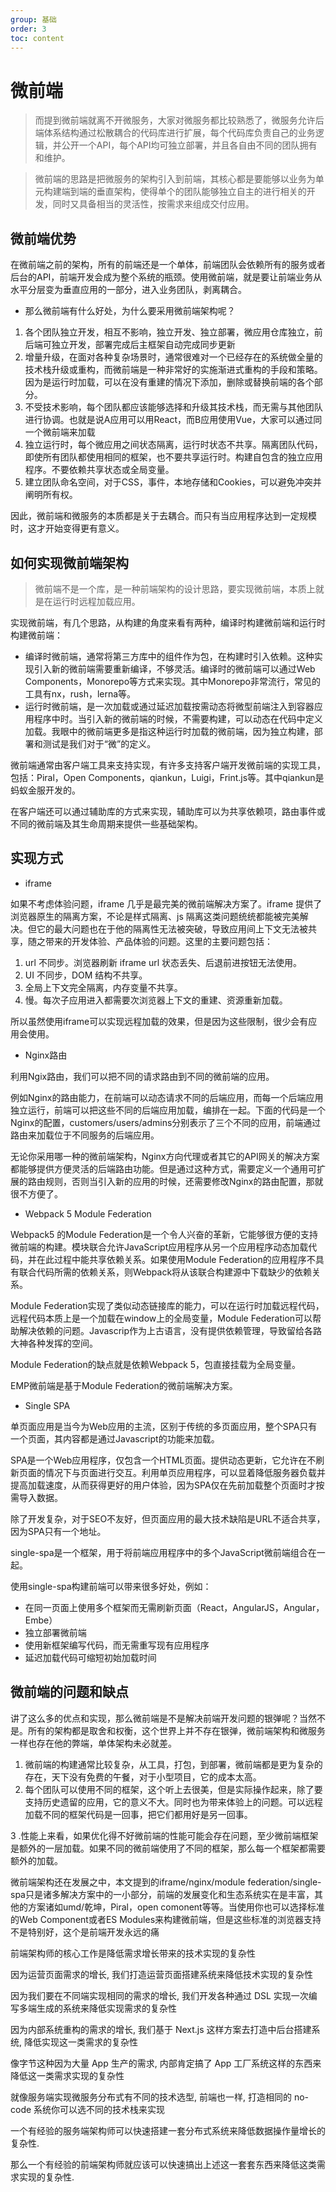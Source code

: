 ```yaml
---
group: 基础
order: 3
toc: content
---
```

# 微前端
> 而提到微前端就离不开微服务，大家对微服务都比较熟悉了，微服务允许后端体系结构通过松散耦合的代码库进行扩展，每个代码库负责自己的业务逻辑，并公开一个API，每个API均可独立部署，并且各自由不同的团队拥有和维护。
>

> 微前端的思路是把微服务的架构引入到前端，其核心都是要能够以业务为单元构建端到端的垂直架构，使得单个的团队能够独立自主的进行相关的开发，同时又具备相当的灵活性，按需求来组成交付应用。
>



## 微前端优势


在微前端之前的架构，所有的前端还是一个单体，前端团队会依赖所有的服务或者后台的API，前端开发会成为整个系统的瓶颈。使用微前端，就是要让前端业务从水平分层变为垂直应用的一部分，进入业务团队，剥离耦合。



+ 那么微前端有什么好处，为什么要采用微前端架构呢？



1. 各个团队独立开发，相互不影响，独立开发、独立部署，微应用仓库独立，前后端可独立开发，部署完成后主框架自动完成同步更新
2. 增量升级，在面对各种复杂场景时，通常很难对一个已经存在的系统做全量的技术栈升级或重构，而微前端是一种非常好的实施渐进式重构的手段和策略。因为是运行时加载，可以在没有重建的情况下添加，删除或替换前端的各个部分。
3. 不受技术影响，每个团队都应该能够选择和升级其技术栈，而无需与其他团队进行协调。也就是说A应用可以用React，而B应用使用Vue，大家可以通过同一个微前端来加载
4. 独立运行时，每个微应用之间状态隔离，运行时状态不共享。隔离团队代码，即使所有团队都使用相同的框架，也不要共享运行时。构建自包含的独立应用程序。不要依赖共享状态或全局变量。
5. 建立团队命名空间，对于CSS，事件，本地存储和Cookies，可以避免冲突并阐明所有权。



因此，微前端和微服务的本质都是关于去耦合。而只有当应用程序达到一定规模时，这才开始变得更有意义。



## 如何实现微前端架构


> 微前端不是一个库，是一种前端架构的设计思路，要实现微前端，本质上就是在运行时远程加载应用。
>



实现微前端，有几个思路，从构建的角度来看有两种，编译时构建微前端和运行时构建微前端：



+ 编译时微前端，通常将第三方库中的组件作为包，在构建时引入依赖。这种实现引入新的微前端需要重新编译，不够灵活。编译时的微前端可以通过Web Components，Monorepo等方式来实现。其中Monorepo非常流行，常见的工具有nx，rush，lerna等。
+ 运行时微前端，是一次加载或通过延迟加载按需动态将微型前端注入到容器应用程序中时。当引入新的微前端的时候，不需要构建，可以动态在代码中定义加载。我眼中的微前端更多是指这种运行时加载的微前端，因为独立构建，部署和测试是我们对于“微”的定义。



微前端通常由客户端工具来支持实现，有许多支持客户端开发微前端的实现工具，包括：Piral，Open Components，qiankun，Luigi，Frint.js等。其中qiankun是蚂蚁金服开发的。



在客户端还可以通过辅助库的方式来实现，辅助库可以为共享依赖项，路由事件或不同的微前端及其生命周期来提供一些基础架构。



## 实现方式


+ iframe



如果不考虑体验问题，iframe 几乎是最完美的微前端解决方案了。iframe 提供了浏览器原生的隔离方案，不论是样式隔离、js 隔离这类问题统统都能被完美解决。但它的最大问题也在于他的隔离性无法被突破，导致应用间上下文无法被共享，随之带来的开发体验、产品体验的问题。这里的主要问题包括：



1. url 不同步。浏览器刷新 iframe url 状态丢失、后退前进按钮无法使用。
2. UI 不同步，DOM 结构不共享。
3. 全局上下文完全隔离，内存变量不共享。
4. 慢。每次子应用进入都需要次浏览器上下文的重建、资源重新加载。



所以虽然使用iframe可以实现远程加载的效果，但是因为这些限制，很少会有应用会使用。



+ Nginx路由



利用Ngix路由，我们可以把不同的请求路由到不同的微前端的应用。



例如Nginx的路由能力，在前端可以动态请求不同的后端应用，而每一个后端应用独立运行，前端可以把这些不同的后端应用加载，编排在一起。下面的代码是一个Nginx的配置，customers/users/admins分别表示了三个不同的应用，前端通过路由来加载位于不同服务的后端应用。


无论你采用哪一种的微前端架构，Nginx方向代理或者其它的API网关的解决方案都能够提供方便灵活的后端路由功能。但是通过这种方式，需要定义一个通用可扩展的路由规则，否则当引入新的应用的时候，还需要修改Nginx的路由配置，那就很不方便了。



+ Webpack 5 Module Federation



Webpack5 的Module Federation是一个令人兴奋的革新，它能够很方便的支持微前端的构建。模块联合允许JavaScript应用程序从另一个应用程序动态加载代码，并在此过程中能共享依赖关系。如果使用Module Federation的应用程序不具有联合代码所需的依赖关系，则Webpack将从该联合构建源中下载缺少的依赖关系。



Module Federation实现了类似动态链接库的能力，可以在运行时加载远程代码，远程代码本质上是一个加载在window上的全局变量，Module Federation可以帮助解决依赖的问题。Javascrip作为上古语言，没有提供依赖管理，导致留给各路大神各种发挥的空间。



Module Federation的缺点就是依赖Webpack 5，包直接挂载为全局变量。



EMP微前端是基于Module Federation的微前端解决方案。



+ Single SPA



单页面应用是当今为Web应用的主流，区别于传统的多页面应用，整个SPA只有一个页面，其内容都是通过Javascript的功能来加载。



SPA是一个Web应用程序，仅包含一个HTML页面。提供动态更新，它允许在不刷新页面的情况下与页面进行交互。利用单页应用程序，可以显着降低服务器负载并提高加载速度，从而获得更好的用户体验，因为SPA仅在先前加载整个页面时才按需导入数据。



除了开发复杂，对于SEO不友好，但页面应用的最大技术缺陷是URL不适合共享，因为SPA只有一个地址。



single-spa是一个框架，用于将前端应用程序中的多个JavaScript微前端组合在一起。



使用single-spa构建前端可以带来很多好处，例如：



+ 在同一页面上使用多个框架而无需刷新页面（React，AngularJS，Angular，Embe）
+ 独立部署微前端
+ 使用新框架编写代码，而无需重写现有应用程序
+ 延迟加载代码可缩短初始加载时间



## 微前端的问题和缺点


讲了这么多的优点和实现，那么微前端是不是解决前端开发问题的银弹呢？当然不是。所有的架构都是取舍和权衡，这个世界上并不存在银弹，微前端架构和微服务一样也存在他的弊端，单体架构未必就差。



1.  微前端的构建通常比较复杂，从工具，打包，到部署，微前端都是更为复杂的存在，天下没有免费的午餐，对于小型项目，它的成本太高。 
2.  每个团队可以使用不同的框架，这个听上去很美，但是实际操作起来，除了要支持历史遗留的应用，它的意义不大。同时也为带来体验上的问题。可以远程加载不同的框架代码是一回事，把它们都用好是另一回事。 



3 .性能上来看，如果优化得不好微前端的性能可能会存在问题，至少微前端框架是额外的一层加载。如果不同的微前端使用了不同的框架，那么每一个框架都需要额外的加载。



微前端架构还在发展之中，本文提到的iframe/nginx/module federation/single-spa只是诸多解决方案中的一小部分，前端的发展变化和生态系统实在是丰富，其他的方案诸如umd/乾坤，Piral，open comonent等等。当使用你也可以选择标准的Web Component或者ES Modules来构建微前端，但是这些标准的浏览器支持不是特别好，这个是前端开发永远的痛



前端架构师的核心工作是降低需求增长带来的技术实现的复杂性



因为运营页面需求的增长, 我们打造运营页面搭建系统来降低技术实现的复杂性



因为我们要在不同端实现相同的需求的增长, 我们开发各种通过 DSL 实现一次编写多端生成的系统来降低实现需求的复杂性



因为内部系统重构的需求的增长, 我们基于 Next.js 这样方案去打造中后台搭建系统, 降低实现这一类需求的复杂性



像字节这种因为大量 App 生产的需求, 内部肯定搞了 App 工厂系统这样的东西来降低这一类需求实现的复杂性



就像服务端实现微服务分布式有不同的技术选型, 前端也一样, 打造相同的 no-code 系统你可以选不同的技术栈来实现



一个有经验的服务端架构师可以快速搭建一套分布式系统来降低数据操作量增长的复杂性.



那么一个有经验的前端架构师就应该可以快速搞出上述这一套套东西来降低这类需求实现的复杂性.

